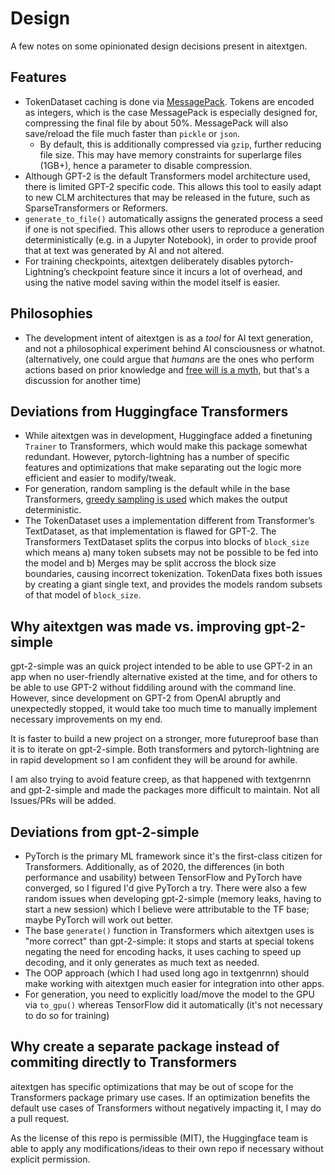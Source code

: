 # Design

A few notes on some opinionated design decisions present in aitextgen.

## Features

- TokenDataset caching is done via [MessagePack](https://msgpack.org/index.html). Tokens are encoded as integers, which is the case MessagePack is especially designed for, compressing the final file by about 50%. MessagePack will also save/reload the file much faster than `pickle` or `json`.
  - By default, this is additionally compressed via `gzip`, further reducing file size. This may have memory constraints for superlarge files (1GB+), hence a parameter to disable compression.
- Although GPT-2 is the default Transformers model architecture used, there is limited GPT-2 specific code. This allows this tool to easily adapt to new CLM architectures that may be released in the future, such as SparseTransformers or Reformers.
- `generate_to_file()` automatically assigns the generated process a seed if one is not specified. This allows other users to reproduce a generation deterministically (e.g. in a Jupyter Notebook), in order to provide proof that at text was generated by AI and not altered.
- For training checkpoints, aitextgen deliberately disables pytorch-Lightning’s checkpoint feature since it incurs a lot of overhead, and using the native model saving within the model itself is easier.

## Philosophies

- The development intent of aitextgen is as a _tool_ for AI text generation, and not a philosophical experiment behind AI consciousness or whatnot. (alternatively, one could argue that _humans_ are the ones who perform actions based on prior knowledge and [free will is a myth](https://www.youtube.com/watch?v=kQjb-EP2JEE), but that's a discussion for another time)

## Deviations from Huggingface Transformers

- While aitextgen was in development, Huggingface added a finetuning `Trainer` to Transformers, which would make this package somewhat redundant. However, pytorch-lightning has a number of specific features and optimizations that make separating out the logic more efficient and easier to modify/tweak.
- For generation, random sampling is the default while in the base Transformers, [greedy sampling is used](https://github.com/huggingface/transformers/pull/3298) which makes the output deterministic.
- The TokenDataset uses a implementation different from Transformer’s TextDataset, as that implementation is flawed for GPT-2. The Transformers TextDataset splits the corpus into blocks of `block_size` which means a) many token subsets may not be possible to be fed into the model and b) Merges may be split accross the block size boundaries, causing incorrect tokenization. TokenData fixes both issues by creating a giant single text, and provides the models random subsets of that model of `block_size`.

## Why aitextgen was made vs. improving gpt-2-simple

gpt-2-simple was an quick project intended to be able to use GPT-2 in an app when no user-friendly alternative existed at the time, and for others to be able to use GPT-2 without fiddiling around with the command line. However, since development on GPT-2 from OpenAI abruptly and unexpectedly stopped, it would take too much time to manually implement necessary improvements on my end.

It is faster to build a new project on a stronger, more futureproof base than it is to iterate on gpt-2-simple. Both transformers and pytorch-lightning are in rapid development so I am confident they will be around for awhile.

I am also trying to avoid feature creep, as that happened with textgenrnn and gpt-2-simple and made the packages more difficult to maintain. Not all Issues/PRs will be added.

## Deviations from gpt-2-simple

- PyTorch is the primary ML framework since it's the first-class citizen for Transformers. Additionally, as of 2020, the differences (in both performance and usability) between TensorFlow and PyTorch have converged, so I figured I'd give PyTorch a try. There were also a few random issues when developing gpt-2-simple (memory leaks, having to start a new session) which I believe were attributable to the TF base; maybe PyTorch will work out better.
- The base `generate()` function in Transformers which aitextgen uses is "more correct" than gpt-2-simple: it stops and starts at special tokens negating the need for encoding hacks, it uses caching to speed up decoding, and it only generates as much text as needed.
- The OOP approach (which I had used long ago in textgenrnn) should make working with aitextgen much easier for integration into other apps.
- For generation, you need to explicitly load/move the model to the GPU via `to_gpu()` whereas TensorFlow did it automatically (it's not necessary to do so for training)

## Why create a separate package instead of commiting directly to Transformers

aitextgen has specific optimizations that may be out of scope for the Transformers package primary use cases. If an optimization benefits the default use cases of Transformers without negatively impacting it, I may do a pull request.

As the license of this repo is permissible (MIT), the Huggingface team is able to apply any modifications/ideas to their own repo if necessary without explicit permission.
